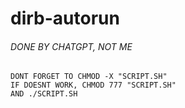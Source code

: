 # dirb-autorun

###### DONE BY CHATGPT, NOT ME #######

	DONT FORGET TO CHMOD -X "SCRIPT.SH"
	IF DOESNT WORK, CHMOD 777 "SCRIPT.SH" 
	AND ./SCRIPT.SH

